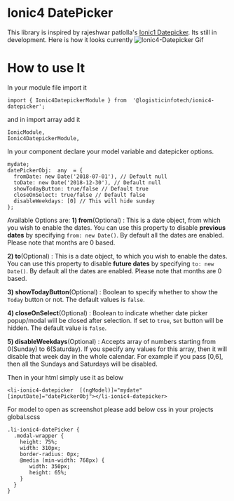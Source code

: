 
# Ionic4 DatePicker

This library is inspired by rajeshwar patlolla's [Ionic1 Datepicker](https://github.com/rajeshwarpatlolla/ionic-datepicker).
Its still in development.
Here is how it looks currently
![Ionic4-Datepicker Gif](https://www.logisticinfotech.com/wp-content/uploads/2018/12/ionic4-datepicker.gif)

# How to use It

In your module file import it
```
import { Ionic4DatepickerModule } from  '@logisticinfotech/ionic4-datepicker';
```
and in import array add it
```
IonicModule,
Ionic4DatepickerModule,
```
In your component declare your model variable and datepicker options.
```
mydate;
datePickerObj:  any  = {
  fromDate: new Date('2018-07-01'), // Default null
  toDate: new Date('2018-12-30'), // Default null
  showTodayButton: true/false // Default true
  closeOnSelect: true/false // Default false
  disableWeekdays: [0] // This will hide sunday
};
```
Available Options are:
**1) from**(Optional) : This is a date object, from which you wish to enable the dates. You can use this property to disable **previous dates** by specifying `from: new Date()`. By default all the dates are enabled. Please note that months are 0 based.

**2) to**(Optional) : This is a date object, to which you wish to enable the dates. You can use this property to disable **future dates** by specifying `to: new Date()`. By default all the dates are enabled. Please note that months are 0 based.

**3) showTodayButton**(Optional) : Boolean to specify whether to show the `Today` button or not. The default values is `false`.

**4) closeOnSelect**(Optional) : Boolean to indicate whether date picker popup/modal will be closed after selection. If set to `true`, `Set` button will be hidden. The default value is `false`.

**5) disableWeekdays**(Optional) : Accepts array of numbers starting from 0(Sunday) to 6(Saturday). If you specify any values for this array, then it will disable that week day in the whole calendar. For example if you pass [0,6], then all the Sundays and Saturdays will be disabled.

Then in your html simply use it as below
```
<li-ionic4-datepicker  [(ngModel)]="mydate"
[inputDate]="datePickerObj"></li-ionic4-datepicker>
```

For model to open as screenshot please add below css in your projects global.scss
```
.li-ionic4-datePicker {
  .modal-wrapper {
    height: 75%;
    width: 310px;
    border-radius: 0px;
    @media (min-width: 768px) {
       width: 350px;
       height: 65%;
    }
  }
}
```
